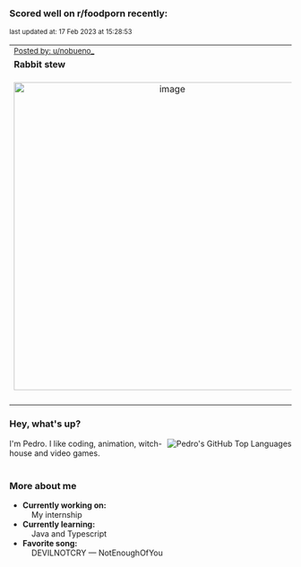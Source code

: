 ### Scored well on r/foodporn recently:

<p align="left"><sub>last updated at: 17 Feb 2023 at 15:28:53</sub></p>

|   |
| --- |
| <sub>[Posted by: u/nobueno_][source]</sub> |
| **Rabbit stew** | 
|<p align="center"> <img alt="image" src="https://i.redd.it/qz91de72hlia1.jpg" width="550" /> </p>|
|   |

### Hey, what's up?
<img align="right" alt="Pedro's GitHub Top Languages" src="https://github-readme-stats.vercel.app/api/top-langs/?username=PedrosUsername&exclude_repo=HW2&layout=compact" />

I'm Pedro. I like coding, animation, witch-house and video games.<br><br>

### More about me
- **Currently working on:**  
&nbsp;&nbsp;&nbsp;&nbsp;My internship
- **Currently learning:**  
&nbsp;&nbsp;&nbsp;&nbsp;Java and Typescript
- **Favorite song:**  
&nbsp;&nbsp;&nbsp;&nbsp;DEVILNOTCRY — NotEnoughOfYou<br><br>

  



  
  
  
[linkedin]: https://linkedin.com/in/pedro-h-r-gomes-8a487b14a/
[gmail]: mailto:pilique11@gmail.com
[source]: https://reddit.com/r/FoodPorn/comments/113qqaj/rabbit_stew/
[redditAPI]: https://www.reddit.com/dev/api/